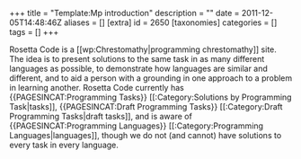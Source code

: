 +++
title = "Template:Mp introduction"
description = ""
date = 2011-12-05T14:48:46Z
aliases = []
[extra]
id = 2650
[taxonomies]
categories = []
tags = []
+++

Rosetta Code is a [[wp:Chrestomathy|programming chrestomathy]] site. The idea is to present solutions to the same task in as many different languages as possible, to demonstrate how languages are similar and different, and to aid a person with a grounding in one approach to a problem in learning another.  Rosetta Code currently has {{PAGESINCAT:Programming Tasks}} [[:Category:Solutions by Programming Task|tasks]], {{PAGESINCAT:Draft Programming Tasks}} [[:Category:Draft Programming Tasks|draft tasks]], and is aware of {{PAGESINCAT:Programming Languages}} [[:Category:Programming Languages|languages]], though we do not (and cannot) have solutions to every task in every language.
